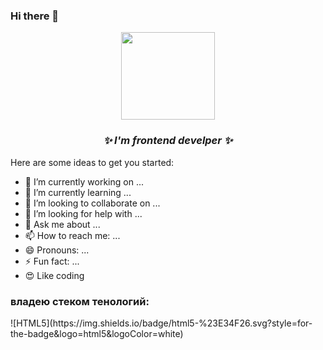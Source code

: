 ### Hi there 👋

<div align='center'>
  <img width=150 height=140 src="https://media.giphy.com/media/gjrYDwbjnK8x36xZIO/giphy.gif"/>
</div>
<h3 align='center'><i> ✨ I'm frontend develper ✨</i> </h3>

Here are some ideas to get you started:

- 🔭 I’m currently working on ...
- 🌱 I’m currently learning ...
- 👯 I’m looking to collaborate on ...
- 🤔 I’m looking for help with ...
- 💬 Ask me about ...
- 📫 How to reach me: ...
- 😄 Pronouns: ...
- ⚡ Fun fact: ...
- :heart_eyes: Like coding

<h3> владею стеком тенологий: </h3>
![HTML5](https://img.shields.io/badge/html5-%23E34F26.svg?style=for-the-badge&logo=html5&logoColor=white)

